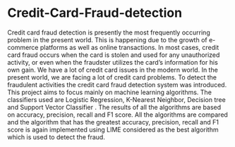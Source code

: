 # Credit-Card-Fraud-detection


Credit card fraud detection is presently the most frequently occurring problem in
the present world. This is happening due to the growth of e-commerce platforms
as well as online transactions. In most cases, credit card fraud occurs when the
card is stolen and used for any unauthorized activity, or even when the fraudster
utilizes the card’s information for his own gain. We have a lot of credit card
issues in the modern world. In the present world, we are facing a lot of credit
card problems. To detect the fraudulent activities the credit card fraud detection
system was introduced. This project aims to focus mainly on machine learning
algorithms. The classifiers used are Logistic Regression, K-Nearest Neighbor,
Decision tree and Support Vector Classifier . The results of all the algorithms are
based on accuracy, precision, recall and F1 score. All the algorithms are compared
and the algorithm that has the greatest accuracy, precision, recall and F1 score is
again implemented using LIME considered as the best algorithm which is used
to detect the fraud.
